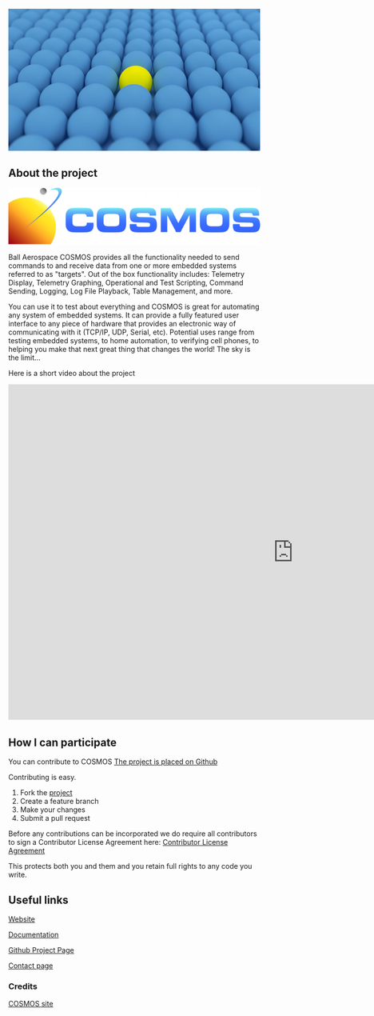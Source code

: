 ![Ball](./ball.jpg)

## About the project

![Logo](./COSMOSlogo.png)

Ball Aerospace COSMOS provides all the functionality needed to send commands to and receive data from one or more embedded systems referred to as "targets". Out of the box functionality includes: Telemetry Display, Telemetry Graphing, Operational and Test Scripting, Command Sending, Logging, Log File Playback, Table Management, and more.

You can use it to test about everything and COSMOS is great for automating any system of embedded systems.
It can provide a fully featured user interface to any piece of hardware that provides an electronic way of communicating with it (TCP/IP, UDP, Serial, etc). Potential uses range from testing embedded systems, to home automation, to verifying cell phones, to helping you make that next great thing that changes the world! The sky is the limit...

Here is a short video about the project

<iframe width="1140" height="671" src="https://www.youtube.com/embed/U1sbak6QZ5w" frameborder="0" allowfullscreen></iframe>

## How I can participate

You can contribute to COSMOS [The project is placed on Github](https://github.com/BallAerospace/COSMOS)

Contributing is easy.

1. Fork the [project](https://github.com/BallAerospace/COSMOS)
2. Create a feature branch
3. Make your changes
4. Submit a pull request

Before any contributions can be incorporated we do require all contributors to sign a Contributor License Agreement here: [Contributor License Agreement](https://docs.google.com/forms/d/1ppnHUSXtY1GRTNPIyUaB1OYHbW5Ca67GFMgMRPBG8u0/viewform)

This protects both you and them and you retain full rights to any code you write.

## Useful links


[Website](http://cosmosrb.com/)

[Documentation](http://cosmosrb.com/docs/home/)

[Github Project Page](https://github.com/BallAerospace/COSMOS)

[Contact page](http://cosmosrb.com/docs/contact/)


### Credits

[COSMOS site](http://cosmosrb.com/)
